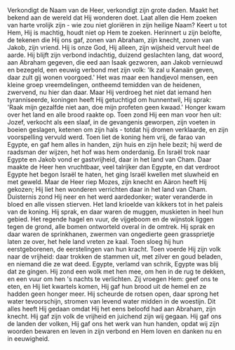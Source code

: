 Verkondigt de Naam van de Heer,
verkondigt zijn grote daden.
Maakt het bekend aan de wereld
dat Hij wonderen doet.
Laat allen die Hem zoeken
van harte vrolijk zijn -
wie zou niet gloriëren
in zijn heilige Naam?
Keert u tot Hem, Hij is machtig,
houdt niet op Hem te zoeken.
Herinnert u zijn belofte,
de tekenen die Hij ons gaf,
zonen van Abraham, zijn knecht,
zonen van Jakob, zijn vriend.
Hij is onze God, Hij alleen,
zijn wijsheid vervult heel de aarde.
Hij blijft zijn verbond indachtig,
duizend geslachten lang,
dat woord, aan Abraham gegeven,
die eed aan Isaak gezworen,
aan Jakob vernieuwd en bezegeld,
een eeuwig verbond met zijn volk:
'Ik zal u Kanaän geven,
daar zult gij wonen voorgoed.'
Het was maar een handjevol mensen,
een kleine groep vreemdelingen,
ontheemd temidden van de heidenen,
zwervend, nu hier dan daar.
Maar Hij verdroeg het niet
dat iemand hen tyranniseerde,
koningen heeft Hij getuchtigd
om hunnentwil, Hij sprak:
'Raak mijn gezalfde niet aan,
doe mijn profeten geen kwaad.'
Honger kwam over het land
en alle brood raakte op.
Toen zond Hij een man voor hen uit:
Jozef, verkocht als een slaaf,
in de gevangenis geworpen,
zijn voeten in boeien geslagen,
ketenen om zijn hals -
totdat hij dromen verklaarde,
en zijn voorspelling vervuld werd.
Toen liet de koning hem vrij,
de farao van Egypte,
en gaf hem alles in handen,
zijn huis en zijn hele bezit;
hij werd de raadsman der wijzen,
het hof was hem onderdanig.
En Israël trok naar Egypte
en Jakob vond er gastvrijheid,
daar in het land van Cham.
Daar maakte de Heer hen vruchtbaar,
veel talrijker dan Egypte,
en dat verdroot Egypte
het begon Israël te haten,
het ging Israël kwellen
met sluwheid en met geweld.
Maar de Heer riep Mozes, zijn knecht
en Aäron heeft Hij gekozen;
Hij liet hen wonderen verrichten
daar in het land van Cham.
Duisternis zond Hij neer
en het werd aardedonker;
water veranderde in bloed
en alle vissen stierven.
Het land krioelde van kikkers
tot in het paleis van de koning.
Hij sprak, en daar waren de muggen,
muskieten in heel hun gebied.
Het regende hagel en vuur,
de vijgeboom en de wijnstok
liggen tegen de grond,
alle bomen ontworteld
overal in de omtrek.
Hij sprak en daar waren de sprinkhanen,
zwermen van ongedierte
geen grassprietje laten ze over,
het hele land vreten ze kaal.
Toen sloeg hij hun eerstgeborenen,
de eerstelingen van hun kracht.
Toen voerde Hij zijn volk naar de vrijheid:
daar trokken de stammen uit,
met zilver en goud beladen,
en niemand die ze wat deed.
Egypte, verlamd van schrik,
Egypte was blij dat ze gingen.
Hij zond een wolk met hen mee,
om hen in de rug te dekken,
en een vuur om hen 's nachts te verlichten.
Zij vroegen Hem: geef ons te eten,
en Hij liet kwartels komen,
Hij gaf hun brood uit de hemel
en ze hadden geen honger meer.
Hij scheurde de rotsen open,
daar sprong het water tevoorschijn,
stromen van levend water
midden in de woestijn.
Dit alles heeft Hij gedaan
omdat Hij het eens beloofd had
aan Abraham, zijn knecht.
Hij gaf zijn volk de vrijheid
en juichend zijn wij gegaan.
Hij gaf ons de landen der volken,
Hij gaf ons het werk van hun handen,
opdat wij zijn woorden bewaren
en leven in zijn verbond
en Hem loven en danken
nu en in eeuwigheid.